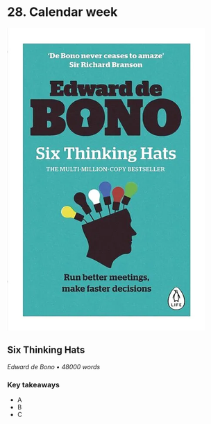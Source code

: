 # 28. Calendar week

![Six Thinking Hats](../assets/covers/sixThinkingHats.webp)

## Six Thinking Hats

<p class="text-gray-light">
    <em>Edward de Bono • 48000 words</em>
</p>

<h3>Key takeaways</h3>

-   A
-   B
-   C
